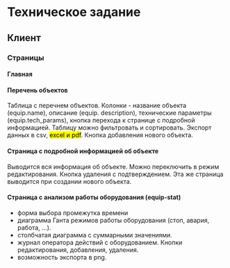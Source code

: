 # Техническое задание

## Клиент

### Страницы

#### Главная

#### Перечень объектов

Таблица с перечнем объектов. Колонки - название объекта (equip.name), описание (equip. description), технические параметры (equip.tech_params), кнопка перехода к странице с подробной информацией. Таблицу можно фильтровать и сортировать. Экспорт данных в csv, <mark>excel и pdf</mark>. Кнопка добавления нового объекта.

#### Страница с подробной информацией об объекте

Выводится вся информация об объекте. Можно переключить в режим редактирования. Кнопка удаления с подтверждением. Эта же страница выводится при создании нового объекта.

#### Страница с анализом работы оборудования (equip-stat)

- форма выбора промежутка времени
- диаграмма Ганта режимов работы оборудования (стоп, авария, работа, ...). 
- столбчатая диаграмма с суммарными значениями.
- журнал оператора действий с оборудованием. Кнопки редактирования, добавления, удаления.
- возможность экспорта в png.









